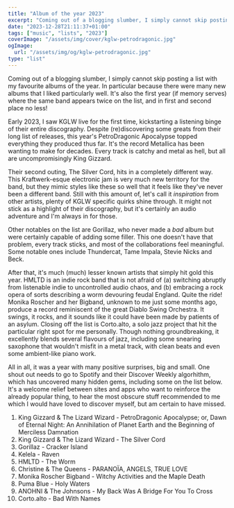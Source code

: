 ```yaml
---
title: "Album of the year 2023"
excerpt: "Coming out of a blogging slumber, I simply cannot skip posting a list with my favourite albums of the year."
date: "2023-12-28T21:11:37+01:00"
tags: ["music", "lists", "2023"]
coverImage: "/assets/img/cover/kglw-petrodragonic.jpg"
ogImage:
  url: "/assets/img/og/kglw-petrodragonic.jpg"
type: "list"
---
```


Coming out of a blogging slumber, I simply cannot skip posting a list with my favourite albums of the year. In particular because there were many new albums that I liked particularly well. It's also the first year (if memory serves) where the same band appears twice on the list, and in first and second place no less!

Early 2023, I saw KGLW live for the first time, kickstarting a listening binge of their entire discography. Despite (re)discovering some greats from their long list of releases, this year's PetroDragonic Apocalypse topped everything they produced thus far. It's the record Metallica has been wanting to make for decades. Every track is catchy and metal as hell, but all are uncompromisingly King Gizzard.

Their second outing, The Silver Cord, hits in a completely different way. This Kraftwerk-esque electronic jam is very much new territory for the band, but they mimic styles like these so well that it feels like they've never been a different band. Still with this amount of, let's call it _inspiration_ from other artists, plenty of KGLW specific quirks shine through. It might not stick as a highlight of their discography, but it's certainly an audio adventure and I'm always in for those.

Other notables on the list are Gorillaz, who never made a _bad_ album but were certainly capable of adding some filler. This one doesn't have that problem, every track sticks, and most of the collaborations feel meaningful. Some notable ones include Thundercat, Tame Impala, Stevie Nicks and Beck.

After that, it's much (much) lesser known artists that simply hit gold this year.
HMLTD is an indie rock band that is not afraid of (a) switching abruptly from listenable indie to uncontrolled audio chaos, and (b) embracing a rock opera of sorts describing a worm devouring feudal England. Quite the ride!
Monika Roscher and her Bigband, unknown to me just some months ago, produce a record reminiscent of the great Diablo Swing Orchestra. It swings, it rocks, and it sounds like it could have been made by patients of an asylum.
Closing off the list is Corto.alto, a solo jazz project that hit the particular right spot for me personally. Though nothing groundbreaking, it excellently blends several flavours of jazz, including some snearing saxophone that wouldn't misfit in a metal track, with clean beats and even some ambient-like piano work.

All in all, it was a year with many positive surprises, big and small. One shout out needs to go to Spotify and their Discover Weekly algorhithm, which has uncovered many hidden gems, including some on the list below. It's a welcome relief between sites and apps who want to reinforce the already popular thing, to hear the most obscure stuff recommended to me which I would have loved to discover myself, but am certain to have missed.

1. King Gizzard & The Lizard Wizard - PetroDragonic Apocalypse; or, Dawn of Eternal Night: An Annihilation of Planet Earth and the Beginning of Merciless Damnation
2. King Gizzard & The Lizard Wizard - The Silver Cord
3. Gorillaz - Cracker Island
4. Kelela - Raven
5. HMLTD - The Worm
6. Christine & The Queens - PARANOÏA, ANGELS, TRUE LOVE
7. Monika Roscher Bigband - Witchy Activities and the Maple Death
8. Puma Blue - Holy Waters
9. ANOHNI & The Johnsons - My Back Was A Bridge For You To Cross
10. Corto.alto - Bad With Names
